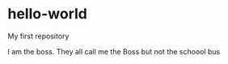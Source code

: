 # hello-world
My first repository

I am the boss. They all call me the Boss but not the schoool bus
